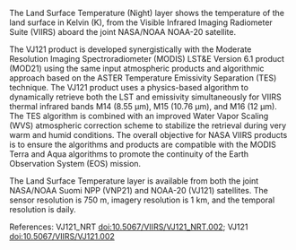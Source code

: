 The Land Surface Temperature (Night) layer shows the temperature of the land surface in Kelvin (K), from the Visible Infrared Imaging Radiometer Suite (VIIRS) aboard the joint NASA/NOAA NOAA-20 satellite.

The VJ121 product is developed synergistically with the Moderate Resolution Imaging Spectroradiometer (MODIS) LST&E Version 6.1 product (MOD21) using the same input atmospheric products and algorithmic approach based on the ASTER Temperature Emissivity Separation (TES) technique. The VJ121 product uses a physics-based algorithm to dynamically retrieve both the LST and emissivity simultaneously for VIIRS thermal infrared bands M14 (8.55 µm), M15 (10.76 µm), and M16 (12 µm). The TES algorithm is combined with an improved Water Vapor Scaling (WVS) atmospheric correction scheme to stabilize the retrieval during very warm and humid conditions. The overall objective for NASA VIIRS products is to ensure the algorithms and products are compatible with the MODIS Terra and Aqua algorithms to promote the continuity of the Earth Observation System (EOS) mission.

The Land Surface Temperature layer is available from both the joint NASA/NOAA Suomi NPP (VNP21) and NOAA-20 (VJ121) satellites. The sensor resolution is 750 m, imagery resolution is 1 km, and the temporal resolution is daily.

References: VJ121_NRT [doi:10.5067/VIIRS/VJ121_NRT.002](https://doi.org/10.5067/VIIRS/VJ121_NRT.002); VJ121 [doi:10.5067/VIIRS/VJ121.002](https://doi.org/10.5067/VIIRS/VJ121.002)